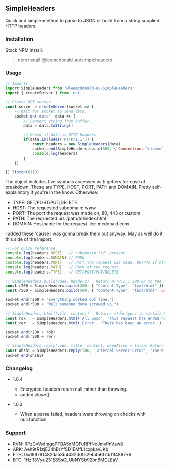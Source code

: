## SimpleHeaders
Quick and simple method to parse to JSON or build from a string supplied HTTP headers.

### Installation
Stock NPM install.
> npm install @leemcdonald-au/simpleheaders

### Usage
```javascript
// Imports
import SimpleHeaders from '@leemcdonald-au/SimpleHeaders'
import { createServer } from 'net'

// Create NET server.
const server = createServer(socket => {
    // Wait for socket to send data.
    socket.on('data', data => {
        // Convert string from buffer.
        data = data.toString()

        // Check if data is HTTP headers.
        if(data.includes('HTTP/1.1')) {
            const headers = new SimpleHeaders(data)
            socket.end(SimpleHeaders.build(500, { Connection: "closed", "Content-Type": "text/html" }) + SimpleHeaders.html('Error 500', '<b>Error 500</b>: Internal Server Error'))
            console.log(headers)
        }
    })

}).listen(6110)
```

The object includes five symbols accessed with getters for ease of breakdown. These are TYPE, HOST, PORT, PATH and DOMAIN. Pretty self-explainitory if you're in the know. Otherwise:
- TYPE: GET/POST/PUT/DELETE.
- HOST: The requested subdomain: www
- PORT: The port the request was made on, 80, 443 or custom.
- PATH: The requested url. /path/to/index.html
- DOMAIN: Hostname for the request. lee-mcdonald.com

I added these 'cause I was gonna break them out anyway. May as well do it this side of the import.

```javascript
// For quick reference.
console.log(headers.HOST)   // subdomain *if* present.
console.log(headers.DOMAIN) // FQDN
console.log(headers.PORT)   // Port the request was made. 80/443 if nft routes those requests as mine does.
console.log(headers.PATH)   // Path of the request.
console.log(headers.TYPE)   // GET/POST/PUT/DELETE

// SimpleHeaders.build(code, headers)   Return HTTP/1.1 200 OK to the last supplied header. Or whatever code you provide.
const r200 = SimpleHeaders.build(200, { "Content-Type": "text/html" })    // Everything is A-OK!
const r500 = SimpleHeaders.build(500, { "Content-Type": "text/html", Connection: 'closed' })  // Uhoh.

socket.end(r200 + "Everything worked out fine.")
socket.end(r500 + "Well someone done screwed up.")

// SimpleHeaders.html(title, content)   Returns <!doctype> to </html> HTML5 compliant code.
const rok   = SimpleHeaders.html('All Good', 'This request has ended here.')
const rer   = SimpleHeaders.html('Error', 'There has been an error.')

socket.end(r200 + rok)
socket.end(r500 + rer)

// SimpleHeaders.reply(code, title, content, keepAlive = false) Return a full headers + HTML compliant response. Kills connection by default.
const ohshi = SimpleHeaders.reply(500, 'Internal Server Error', 'There has been an internal server error, request cannot be answered.')
socket.end(ohshi)
```

### Changelog
- 1.0.4
    - Encrypted headers return null rather than throwing.
    - added close()

- 1.0.3
    - When a parse failed, headers were throwing on checks with null.function


### Support
- RVN: RPzCvWdmgqPTBA5qMQFuRPfNoJmvPnVzw8
- ARK: Aeh9tR1zjE34hBrYfSD1EMfL1cxpkaVJKb
- ETH: 0xd9979f482da58b4432d0f52eb456f7dd1f4897e6
- BTC: 1HzR3Vyu231E8SsGLUbNYSb92bn6MGLEaV